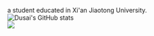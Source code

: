 a student educated in Xi'an Jiaotong University.  
![Dusai's GitHub stats](https://github-readme-stats.vercel.app/api?username=WangYbd02&show_icons=true)  
![](https://img.shields.io/badge/python-3.9-orange)
<!--
**WangYbd02/WangYbd02** is a ✨ _special_ ✨ repository because its `README.md` (this file) appears on your GitHub profile.

Here are some ideas to get you started:

- 🔭 I’m currently working on ...
- 🌱 I’m currently learning ...
- 👯 I’m looking to collaborate on ...
- 🤔 I’m looking for help with ...
- 💬 Ask me about ...
- 📫 How to reach me: ...
- 😄 Pronouns: ...
- ⚡ Fun fact: ...
-->
